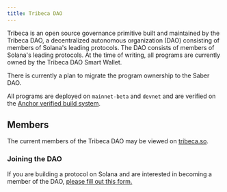 ```yaml
---
title: Tribeca DAO
---
```


Tribeca is an open source governance primitive built and maintained by the Tribeca DAO, a decentralized autonomous organization (DAO) consisting of members of Solana's leading protocols. The DAO consists of members of Solana's leading protocols. At the time of writing, all programs are currently owned by the Tribeca DAO Smart Wallet.

There is currently a plan to migrate the program ownership to the Saber DAO.

All programs are deployed on `mainnet-beta` and `devnet` and are verified on the [Anchor verified build system](https://anchor.projectserum.com/).

## Members

The current members of the Tribeca DAO may be viewed on [tribeca.so](https://tribeca.so).

### Joining the DAO

If you are building a protocol on Solana and are interested in becoming a member of the DAO, [please fill out this form.](https://forms.gle/i1b8WNZvFEP637v96)
